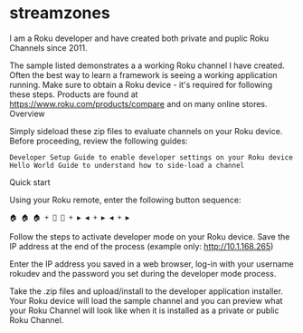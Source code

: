 # streamzones
I am a Roku developer and have created both private and puplic Roku Channels since 2011.

The sample listed demonstrates a a working Roku channel I have created. Often the best way to learn a framework is seeing a working application running. Make sure to obtain a Roku device - it's required for following these steps. Products are found at https://www.roku.com/products/compare and on many online stores.
Overview

Simply sideload these zip files to evaluate channels on your Roku device. Before proceeding, review the following guides:

    Developer Setup Guide to enable developer settings on your Roku device
    Hello World Guide to understand how to side-load a channel

Quick start

Using your Roku remote, enter the following button sequence:

    🏠 🏠 🏠 + 🔼 🔼 + ▶️ ◀️ + ▶️ ◀️ + ▶️

Follow the steps to activate developer mode on your Roku device. Save the IP address at the end of the process (example only: http://10.1.168.265)

Enter the IP address you saved in a web browser, log-in with your username rokudev and the password you set during the developer mode process.

Take  the .zip files and upload/install to the developer application installer. Your Roku device will load the sample channel and you can preview what your Roku Channel will look like when it is installed as a private or public Roku Channel.
